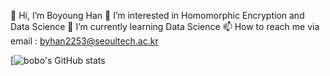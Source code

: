 👋 Hi, I’m Boyoung Han
👀 I’m interested in Homomorphic Encryption and Data Science
🌱 I’m currently learning Data Science
📫 How to reach me via email : byhan2253@seoultech.ac.kr

[![bobo's GitHub stats](https://github-readme-stats.vercel.app/api?username=bobo-0&bg_color=30,87cefa,9370db&title_color=fff&text_color=fff)

